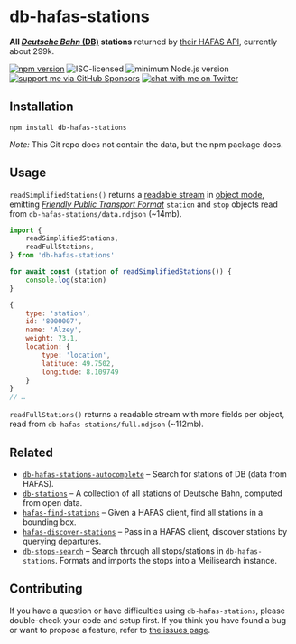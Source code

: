 # db-hafas-stations

**All [*Deutsche Bahn* (DB)](https://en.wikipedia.org/wiki/Deutsche_Bahn) stations** returned by [their HAFAS API](https://github.com/public-transport/hafas-client/tree/2ec079adfc8a3d988190491b7e07dc03826b719e/p/db), currently about 299k.

[![npm version](https://img.shields.io/npm/v/db-hafas-stations.svg)](https://www.npmjs.com/package/db-hafas-stations)
![ISC-licensed](https://img.shields.io/github/license/derhuerst/db-hafas-stations.svg)
![minimum Node.js version](https://img.shields.io/node/v/db-hafas-stations.svg)
[![support me via GitHub Sponsors](https://img.shields.io/badge/support%20me-donate-fa7664.svg)](https://github.com/sponsors/derhuerst)
[![chat with me on Twitter](https://img.shields.io/badge/chat%20with%20me-on%20Twitter-1da1f2.svg)](https://twitter.com/derhuerst)


## Installation

```shell
npm install db-hafas-stations
```

*Note:* This Git repo does not contain the data, but the npm package does.


## Usage

`readSimplifiedStations()` returns a [readable stream](https://nodejs.org/api/stream.html#stream_class_stream_readable) in [object mode](https://nodejs.org/api/stream.html#stream_object_mode), emitting [*Friendly Public Transport Format*](https://github.com/public-transport/friendly-public-transport-format) `station` and `stop` objects read from `db-hafas-stations/data.ndjson` (~14mb).

```js
import {
	readSimplifiedStations,
	readFullStations,
} from 'db-hafas-stations'

for await const (station of readSimplifiedStations()) {
	console.log(station)
}
```

```js
{
	type: 'station',
	id: '8000007',
	name: 'Alzey',
	weight: 73.1,
	location: {
		type: 'location',
		latitude: 49.7502,
		longitude: 8.109749
	}
}
// …
```

`readFullStations()` returns a readable stream with more fields per object, read from `db-hafas-stations/full.ndjson` (~112mb).


## Related

- [`db-hafas-stations-autocomplete`](https://github.com/derhuerst/db-hafas-stations-autocomplete#db-stations-autocomplete) – Search for stations of DB (data from HAFAS).
- [`db-stations`](https://github.com/derhuerst/db-stations#db-stations) – A collection of all stations of Deutsche Bahn, computed from open data.
- [`hafas-find-stations`](https://github.com/derhuerst/hafas-find-stations) – Given a HAFAS client, find all stations in a bounding box.
- [`hafas-discover-stations`](https://github.com/derhuerst/hafas-discover-stations#hafas-discover-stations) – Pass in a HAFAS client, discover stations by querying departures.
- [`db-stops-search`](https://github.com/derhuerst/db-stops-search) – Search through all stops/stations in `db-hafas-stations`. Formats and imports the stops into a Meilisearch instance.


## Contributing

If you have a question or have difficulties using `db-hafas-stations`, please double-check your code and setup first. If you think you have found a bug or want to propose a feature, refer to [the issues page](https://github.com/derhuerst/db-hafas-stations/issues).
